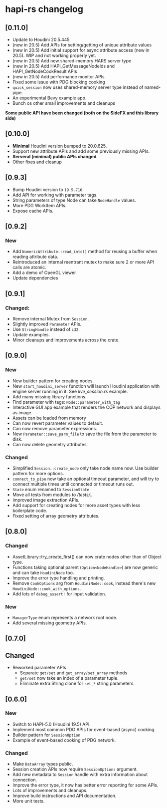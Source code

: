 # hapi-rs changelog

## [0.11.0]

- Update to Houdini 20.5.445
- (new in 20.5) Add APIs for setting/getting of unique attribute values
- (new in 20.5) Add initial support for async attribute access (new in 20.5). WIP and not working properly yet.
- (new in 20.5) Add new shared-memory HARS server type
- (new in 20.5) Add HAPI_GetMessageNodeIds and HAPI_GetNodeCookResult APIs
- (new in 20.5) Add performance monitor APIs
- Fixed some issue with PDG blocking cooking
- `quick_session` now uses shared-memory server type instead of named-pipe.
- An experimental Bevy example app.
- Bunch os other small improvements and cleanups

**Some public API have been changed (both on the SideFX and this library side)**

## [0.10.0]

- **Minimal** Houdini version bumped to 20.0.625.
- Support new attribute APIs and add some previously missing APIs.
- **Serveral (minimal) public APIs changed**.
- Other fixes and cleanup

## [0.9.3]

- Bump Houdini version to `19.5.716`.
- Add API for working with parameter tags.
- String parameters of type Node can take `NodeHandle` values.
- More PDG WorkItem APIs.
- Expose cache APIs.

## [0.9.2]

### New

- Add `NumericAttribute::read_into()` method for reusing a buffer when reading attribute data.
- Reintroduced an internal reentrant mutex to make sure 2 or more API calls are atomic.
- Add a demo of OpenGL viewer
- Update dependencies

## [0.9.1]

### Changed:

- Remove internal Mutex from `Session`.
- Slightly improved `Parameter` APIs.
- Use `StringHandle` instead of `i32`.
- Update examples.
- Minor cleanups and improvements across the crate.

## [0.9.0]

### New

- New builder pattern for creating nodes.
- New `start_houdini_server` function will launch Houdini application
  with engine server running in it. See _live_session.rs_ example.
- Add many missing library functions.
- Find parameter with tags: `Node::parameter_with_tag`
- Interactive GUI app example that renders the COP network and displays as image.
- Assets can be loaded from memory
- Can now revert parameter values to default.
- Can now remove parameter expressions.
- New `Parameter::save_parm_file` to save the file from the parameter to disk.
- Can now delete geometry attributes.

### Changed

- Simplified `Session::create_node` only take node name now. Use builder pattern for
  more options.
- `connect_to_pipe` now take an optional timeout parameter, and will try to connect multiple times
  until connected or timeout runs out.
- `State` enum renamed to `SessionState`
- Move all tests from modules to _/tests/.._
- Improved image extraction APIs.
- Add support for creating nodes for more asset types with less boilerplate code.
- Fixed setting of array geometry attributes.

## [0.8.0]

### Changed

- AssetLibrary::try_create_first() can now crate nodes other than of Object type.
- Functions taking optional parent (`Option<NodeHandle>`) are now generic and can take `HoudiniNode` too.
- Improve the error type handling and printing.
- Remove `CookOptions` arg from `HoudiniNode::cook`, instead there's new `HoudiniNode::cook_with_options`.
- Add lots of `debug_assert!` for input validation.

### New

- `ManagerType` enum represents a network root node.
- Add several missing geometry APIs.

## [0.7.0]

## Changed

- Reworked parameter APIs
    - Separate `get/set` and `get_array/set_array` methods
    - `get/set` now take an index of a parameter tuple.
    - Eliminate extra String clone for `set_*` string parameters.

## [0.6.0]

### New

- Switch to HAPI-5.0 (Houdini 19.5) API.
- Implement most common PDG APIs for event-based (async) cooking.
- Builder pattern for `SessionOption`
- Example of event-based cooking of PDG network.

### Changed

- Make `DataArray` types public.
- Session creation APIs now require `SessionOptions` argument.
- Add new metadata to `Session` handle with extra information about connection.
- Improve the error type, it now has better error reporting for some APIs.
- Lots of improvements and cleanups.
- Improve build instructions and API documentation.
- More unit tests.
